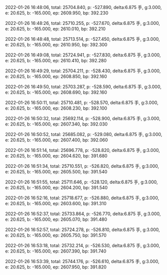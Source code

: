 2022-01-26 16:48:06, total: 25704.840, p: -527.890, delta:6.875 手, g:3.000, e: 20.625, b: -165.000, ep: 2609.950, bp: 392.230

2022-01-26 16:48:26, total: 25710.255, p: -527.670, delta:6.875 手, g:3.000, e: 20.625, b: -165.000, ep: 2610.010, bp: 392.210

2022-01-26 16:48:48, total: 25713.514, p: -527.450, delta:6.875 手, g:3.000, e: 20.625, b: -165.000, ep: 2610.950, bp: 392.300

2022-01-26 16:49:08, total: 25724.941, p: -527.830, delta:6.875 手, g:3.000, e: 20.625, b: -165.000, ep: 2610.410, bp: 392.280

2022-01-26 16:49:29, total: 25704.211, p: -528.430, delta:6.875 手, g:3.000, e: 20.625, b: -165.000, ep: 2608.850, bp: 392.160

2022-01-26 16:49:50, total: 25703.287, p: -528.590, delta:6.875 手, g:3.000, e: 20.625, b: -165.000, ep: 2608.690, bp: 392.160

2022-01-26 16:50:11, total: 25710.481, p: -528.570, delta:6.875 手, g:3.000, e: 20.625, b: -165.000, ep: 2608.230, bp: 392.100

2022-01-26 16:50:32, total: 25692.114, p: -528.900, delta:6.875 手, g:3.000, e: 20.625, b: -165.000, ep: 2607.340, bp: 392.030

2022-01-26 16:50:52, total: 25685.082, p: -529.080, delta:6.875 手, g:3.000, e: 20.625, b: -165.000, ep: 2607.400, bp: 392.060

2022-01-26 16:51:14, total: 25696.778, p: -528.820, delta:6.875 手, g:3.000, e: 20.625, b: -165.000, ep: 2604.620, bp: 391.680

2022-01-26 16:51:34, total: 25710.551, p: -526.820, delta:6.875 手, g:3.000, e: 20.625, b: -165.000, ep: 2605.500, bp: 391.540

2022-01-26 16:51:55, total: 25711.646, p: -528.120, delta:6.875 手, g:3.000, e: 20.625, b: -165.000, ep: 2604.200, bp: 391.540

2022-01-26 16:52:16, total: 25718.677, p: -526.880, delta:6.875 手, g:3.000, e: 20.625, b: -165.000, ep: 2603.600, bp: 391.310

2022-01-26 16:52:37, total: 25733.864, p: -526.770, delta:6.875 手, g:3.000, e: 20.625, b: -165.000, ep: 2605.070, bp: 391.480

2022-01-26 16:52:57, total: 25724.278, p: -526.810, delta:6.875 手, g:3.000, e: 20.625, b: -165.000, ep: 2605.750, bp: 391.570

2022-01-26 16:53:18, total: 25732.214, p: -526.530, delta:6.875 手, g:3.000, e: 20.625, b: -165.000, ep: 2607.390, bp: 391.740

2022-01-26 16:53:39, total: 25744.176, p: -526.610, delta:6.875 手, g:3.000, e: 20.625, b: -165.000, ep: 2607.950, bp: 391.820